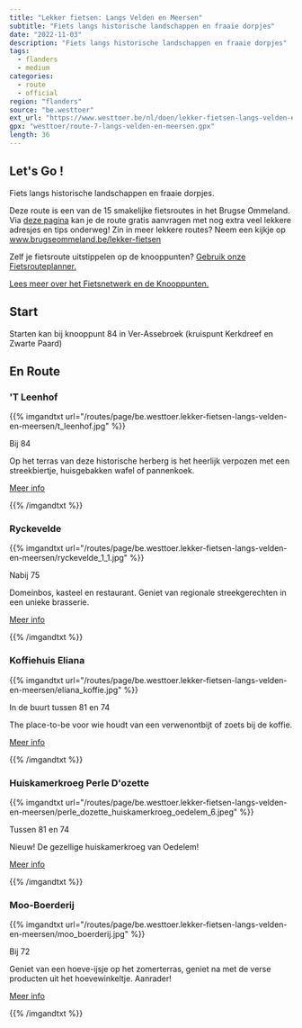 ```yaml
---
title: "Lekker fietsen: Langs Velden en Meersen"
subtitle: "Fiets langs historische landschappen en fraaie dorpjes"
date: "2022-11-03"
description: "Fiets langs historische landschappen en fraaie dorpjes" 
tags:
  - flanders
  - medium
categories: 
  - route
  - official
region: "flanders"
source: "be.westtoer"
ext_url: "https://www.westtoer.be/nl/doen/lekker-fietsen-langs-velden-en-meersen"
gpx: "westtoer/route-7-langs-velden-en-meersen.gpx"
length: 36
---
```


## Let's Go !

Fiets langs historische landschappen en fraaie dorpjes.

Deze route is een van de 15 smakelijke fietsroutes in het Brugse Ommeland. Via [deze pagina](https://www.westtoer.be/nl/langs-velden-en-meersen) kan je de route gratis aanvragen met nog extra veel lekkere adresjes en tips onderweg! Zin in meer lekkere routes? Neem een kijkje op www.brugseommeland.be/lekker-fietsen 

Zelf je fietsroute uitstippelen op de knooppunten? [Gebruik onze Fietsrouteplanner.](https://www.westtoer.be/nl/fietsrouteplanner)

[Lees meer over het Fietsnetwerk en de Knooppunten.](https://www.westtoer.be/nl/inspiratie/fietsnetwerk)

## Start 

Starten kan bij knooppunt 84 in Ver-Assebroek (kruispunt Kerkdreef en Zwarte Paard) 

## En Route

### 'T Leenhof

{{% imgandtxt url="/routes/page/be.westtoer.lekker-fietsen-langs-velden-en-meersen/t_leenhof.jpg" %}}

Bij 84

Op het terras van deze historische herberg is het heerlijk verpozen met een streekbiertje, huisgebakken wafel of pannenkoek.

[Meer info](https://www.westtoer.be/nl/eten-drinken/t-leenhof)

{{% /imgandtxt %}}

### Ryckevelde

{{% imgandtxt url="/routes/page/be.westtoer.lekker-fietsen-langs-velden-en-meersen/ryckevelde_1_1.jpg" %}}

Nabij 75

Domeinbos, kasteel en restaurant. Geniet van regionale streekgerechten in een unieke brasserie. 

[Meer info](https://www.westtoer.be/nl/eten-drinken/restaurant-tearoom-ryckevelde)

{{% /imgandtxt %}}

### Koffiehuis Eliana

{{% imgandtxt url="/routes/page/be.westtoer.lekker-fietsen-langs-velden-en-meersen/eliana_koffie.jpg" %}}

In de buurt tussen 81 en 74

The place-to-be voor wie houdt van een verwenontbijt of zoets bij de koffie.

[Meer info](https://www.westtoer.be/nl/eten-drinken/eliana-ontbijt-en-koffieboetiek)

{{% /imgandtxt %}}

### Huiskamerkroeg Perle D'ozette

{{% imgandtxt url="/routes/page/be.westtoer.lekker-fietsen-langs-velden-en-meersen/perle_dozette_huiskamerkroeg_oedelem_6.jpeg" %}}

Tussen 81 en 74

Nieuw! De gezellige huiskamerkroeg van Oedelem!

[Meer info](https://www.westtoer.be/nl/eten-drinken/perle-dozette)

{{% /imgandtxt %}}

### Moo-Boerderij

{{% imgandtxt url="/routes/page/be.westtoer.lekker-fietsen-langs-velden-en-meersen/moo_boerderij.jpg" %}}

Bij 72

Geniet van een hoeve-ijsje op het zomerterras, geniet na met de verse producten uit het hoevewinkeltje. Aanrader!

[Meer info](https://www.westtoer.be/nl/eten-drinken/moo-boerderij)

{{% /imgandtxt %}}
